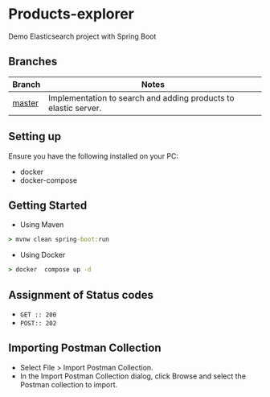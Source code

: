 # Products-explorer
Demo Elasticsearch project with Spring Boot

## Branches

Branch                                                              | Notes
--------------------------------------------------------------------|------------------
[master](https://github.com/sarfophil/products-explorer/tree/master)| Implementation to search and 																	adding products to elastic server.      


## Setting up
Ensure you have the following installed on your PC:
	
   - docker
   - docker-compose

## Getting Started

- Using Maven
```cmd
> mvnw clean spring-boot:run
```
- Using Docker
```cmd
> docker  compose up -d
```

## Assignment of Status codes

- `GET :: 200`
- `POST:: 202`

## Importing Postman Collection
- Select File > Import Postman Collection.
- In the Import Postman Collection dialog, click Browse and select the Postman collection to import.
